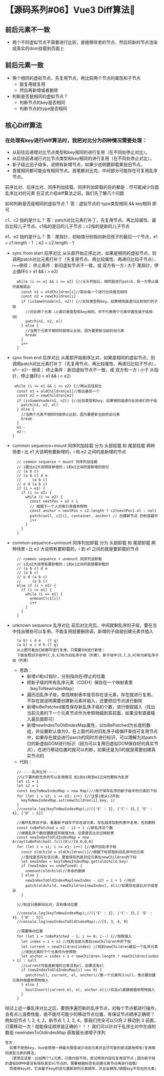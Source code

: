 # 【源码系列#06】Vue3 Diff算法🌸
## 前后元素不一致
- 两个不同虚拟节点不需要进行比较，直接移除老的节点，然后将新的节点渲染成真实的dom挂载到页面上

## 前后元素一致
- 两个相同的虚拟节点，先复用节点，再比较两个节点的属性和子节点
  - 能复用就复用
  - 然后再新增或者删除
- 判断是否是相同的虚拟节点？
  - 判断节点的key是否相同
  - 判断节点的type是否相同

## 核心Diff算法
### 在处理有key进行diff算法时，我把对比分为四种情况需要处理：
  - 从前往后递增对比节点类型和key相同的进行复用（在不同处停止对比）。
  - 从后往前递减行对比节点类型和key相同的进行复用（在不同处停止对比）。
  - 新子级比旧子级多，说明有新增节点，如果少说明要卸载某些旧节点。
  - 首尾相同都可能会有相同节点，首尾都对比完，中间部分可能存在可复用乱序节点。

  前序比对、后序比对、同序列加挂载、同序列加卸载的目的都是：尽可能减少后面乱序比对的元素 在正式介绍diff算法之前，我们先了解几个问题

  如何判断是否是相同的虚拟节点？
  答：虚拟节点的 type类型相同 && key相同 即可

  c1、c2 指的是什么？
  答：patch对比元素打补丁，先复用节点、再比较属性、最后比较儿子节点。c1指的是旧的儿子节点；c2指的是新的儿子节点

  e1、e2 指的是什么？
  答：尾指针，初始值分别指向新旧孩子的最后一个节点，e1 = c1.length - 1 ；e2 = c2.length - 1

  - sync from start 前序对比
    从头部开始正序比对，如果是相同的虚拟节点，则调用patch对比元素打补丁（先复用节点、再比较属性、再递归比较子节点），i++继续；
    终止条件：新旧虚拟节点不一致，或 双方有一方 i 大于 尾指针，停止循环(i > e1 && i > e2)
    ```
      while (i <= e1 && i <= e2) {//从头开始比，相同就进行patch，有一方停止循环直接跳出
        const n1 = oldChildren[i]//取出每一个进行比较是否相同
        const n2 = newChildren[i]
        if (isSameVnode(n1, n2)) {//比较类型和key，如果相同就递归比较他们的子级
          //对比两个元素（上面只是类型和key相同，并不代表两个元素中属性或子级相同）
          patch(n1, n2, el)
        } else {
          //当两个元素不相同时就停止比较，因为要更新当前的旧元素
          break
        }
        i++
      }
    ```
  - sync from end 后序对比
    从尾部开始倒序比对，如果是相同的虚拟节点，则调用patch对比元素打补丁（先复用节点、再比较属性、再递归比较子节点），e1-- e2-- 继续；
    终止条件：新旧虚拟节点不一致，或 双方有一方 i 小于 头指针，停止循环(i < e1 && i < e2)
    ```
     while (i <= e1 && i <= e2) {//再从后往前比
      const n1 = oldChildren[e1]//取出最后一个
      const n2 = newChildren[e2]
      if (isSameVnode(n1, n2)) {//比较类型和key，如果相同就递归比较他们的子级
        patch(n1, n2, el)
      } else {
        //当两个元素不相同时就停止比较，因为要更新当前的旧元素
        break
      }
      e1--
      e2--
    }
    ```
  - common sequence+mount 同序列加挂载
    分为 头部挂载 和 尾部挂载 两种场景
    i 比 e1 大说明有要新增的，i 和 e2 之间的是新增的节点
    ```
      // common sequence + mount 同序列加挂载
      // i要比e1大说明有新增的；i和e2之间的是新增的部分
      // (a b c)
      // (a b c) d e
      //     (a b c)
      // e d (a b c)
      if (i > e1) {
        if (i <= e2) {
          while (i <= e2) {
            const nextPos = e2 + 1
            // 根据下一个人的索引来看参照物
            const anchor = nextPos < c2.length ? c2[nextPos].el : null
            patch(null, c2[i], container, anchor) // 创建新节点 扔到容器中
            i++
          }
        }
      }

    ```
  - common sequence+unmount 同序列加卸载
    分为 头部卸载 和 尾部卸载 两种场景
    i 比 e2 大说明有要卸载的，i 到 e1 之间的就是要卸载的节点
    ```
      // common sequence + unmount 同序列加卸载
      // i比e2大说明有要卸载的；i到e1之间的就是要卸载的
      // (a b c) d e
      // (a b c)
      // e d (a b c)
      //     (a b c)
      else if (i > e2) {
        if (i <= e1) {
          while (i <= e1) {
            unmount(c1[i])
            i++
          }
        }
      }
    ```
  - unknown sequence 乱序对比
    前后对比完后，中间就剩乱序的子级，要在当中找出哪些可以复用，不能复用就要删除调，新增的子级就创建元素并插入
    ```
      (a b) c d e   (f g)
      (a b) e c d h (f g)
      从上图可看出CDE都可进行复用，只需要对H进行新增；
      下面会把旧子级中[C,D,E]称为旧乱序子级（列表），新子级中[E,C,D,H]称为新乱序子级（列表）
    ```
    - 思路：
      - 新增s1和s2指针，分别指向在i停止的位置
      - 把新子级的所有乱序元素（CDEH）保存在一个映射表里（keyToNewIndexMap）
      - 遍历旧乱序子级，查找映射表中是否存在该元素，存在就进行复用，不存在就说明需要创建新元素并插入，还要把旧节点进行删除
      - 新增toBePatched属性保存新乱序子级的个数，进行倒叙插入（找出当前元素的下一个元素节点作为参照物插到其前面，如果没有直接插入最后面即可）
      - 新增newIndexToOldIndexMap属性，以toBePatched为长度的数组，并设置默认值为0，在上面代码对旧乱序子级循环查找可复用节点中，如果存在就会进行parch的同时并进行标识，可以理解为对patch过的新虚拟DOM进行标识（因为可以复用旧虚拟DOM保存好的真实节点），在进行移动位置时就可以判断，如果还是为0的就是需要创建真实节点的
    - 代码：
    ```
      //-----乱序比对-----
      //以下要判断无序的可以复用情况 如i到e1和到e2之间的都称为乱序
      let s1 = i
      let s2 = i
      const keyToNewIndexMap = new Map()//用于保存乱序的新子级中的元素的下标
      for (let i = s2; i <= e2; i++) {//注意i是从s2开始
        keyToNewIndexMap.set(newChildren[i].key, i)
      }
      //console.log(keyToNewIndexMap);//[{'E' : 2}, {'C': 3},{ 'D' : 4}, {'H' : 5}]

      //循环乱序旧子级，看看新子级存不存在该元素，存在就添加到列表中复用，否则删除
      const toBePatched = e2 - s2 + 1 //新乱序总个数
      //根据乱序个数创建数组并赋值为0，记录是否比对过映射表
      const newIndexToOldIndexMap = new Array(toBePatched).fill(0)//[0,0,0,0]
      for (let i = s1; i <= e1; i++) {//循环旧乱序子级
        const oldchild = oldChildren[i]//根据下标获取到旧乱序中的元素
        //查找是否存在该元素，里面保存的是对应元素在newChildren的下标
        let newIndex = keyToNewIndexMap.get(oldchild.key)
        if (newIndex == undefined) {
          unmount(oldchild)//多余的删掉
        } else {
          newIndexToOldIndexMap[newIndex - s2] = i + 1 //标识
          patch(oldchild, newChildren[newIndex], el)//如果存在就比对子级差异
        }

      }//到这只是新旧比对，没有移动位置
      
      //console.log(keyToNewIndexMap);//[{'E' : 2}, {'C': 3},{ 'D' : 4}, {'H' : 5}]
      //console.log(newIndexToOldIndexMap);//[5, 3, 4, 0]

      //需要移动位置
      for (let i = toBePatched - 1; i >= 0; i--) {//倒叙插入
        let index = i + s2 //找到当前元素在newChildren中的下标
        let current = newChildren[index] //找到newChildren最后一个乱序元素
        //找到元素的下个元素作为参照物
        let anchor = index + 1 < newChildren.length ? newChildren[index + 1] : null 
        //current可能是新增的元素没有el，如果没有el
        if (newIndexToOldIndexMap[i] === 0) {
          patch(null, current, el, anchor)//第一个元素传入null，表示要创建元素并根据参照物插入
        } else {
          hostInsert(current.el, el, anchor.el)//存在el直接根据参照物插入
        }
      }
    ```
  经过上述一番乱序对比之后，要倒序遍历新的乱序节点，对每个节点都进行操作，会有点儿浪费性能，能不能尽可能少的移动节点位置，有保证节点顺序正确呢？
    例如旧节点 1, 3, 4, 2，新节点 1, 2, 3, 4。那我们完全可以只将 2 移动到 3 前面，只需移动一次！就能保证顺序是正确的！！！
  我们可以针对于乱序比对中生成的数组 newIndexToOldIndexMap 获取最长递增子序列
```
官方：
  如果不使用key，Vue会使用一种最大限度减少动态元素并且尽可能的尝试就地修改/复用相同类型元素的算法; 
  （意思应该是：比如两个li元素，只是内容不同，尝试修改内容后复用该节点；因为新子级的虚拟DOM中是没有保存真实el节点的，需要根据标签名创建元素节点再进行挂载）
  而使用key时，它会基于key的变化重新排列元素顺序，并且会移除/销毁key不存在的元素;
```